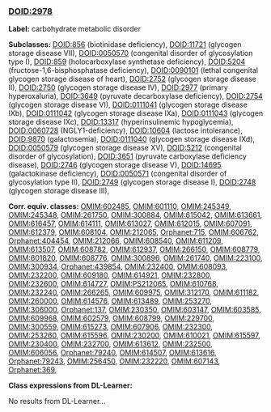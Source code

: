 
### [DOID:2978](http://purl.obolibrary.org/obo/DOID_2978)
**Label:** carbohydrate metabolic disorder

**Subclasses:** [DOID:856](http://purl.obolibrary.org/obo/DOID_856) (biotinidase deficiency), [DOID:11721](http://purl.obolibrary.org/obo/DOID_11721) (glycogen storage disease VII), [DOID:0050570](http://purl.obolibrary.org/obo/DOID_0050570) (congenital disorder of glycosylation type I), [DOID:859](http://purl.obolibrary.org/obo/DOID_859) (holocarboxylase synthetase deficiency), [DOID:5204](http://purl.obolibrary.org/obo/DOID_5204) (fructose-1,6-bisphosphatase deficiency), [DOID:0090101](http://purl.obolibrary.org/obo/DOID_0090101) (lethal congenital glycogen storage disease of heart), [DOID:2752](http://purl.obolibrary.org/obo/DOID_2752) (glycogen storage disease II), [DOID:2750](http://purl.obolibrary.org/obo/DOID_2750) (glycogen storage disease IV), [DOID:2977](http://purl.obolibrary.org/obo/DOID_2977) (primary hyperoxaluria), [DOID:3649](http://purl.obolibrary.org/obo/DOID_3649) (pyruvate decarboxylase deficiency), [DOID:2754](http://purl.obolibrary.org/obo/DOID_2754) (glycogen storage disease VI), [DOID:0111041](http://purl.obolibrary.org/obo/DOID_0111041) (glycogen storage disease IXb), [DOID:0111042](http://purl.obolibrary.org/obo/DOID_0111042) (glycogen storage disease IXa), [DOID:0111043](http://purl.obolibrary.org/obo/DOID_0111043) (glycogen storage disease IXc), [DOID:13317](http://purl.obolibrary.org/obo/DOID_13317) (hyperinsulinemic hypoglycemia), [DOID:0060728](http://purl.obolibrary.org/obo/DOID_0060728) (NGLY1-deficiency), [DOID:10604](http://purl.obolibrary.org/obo/DOID_10604) (lactose intolerance), [DOID:9870](http://purl.obolibrary.org/obo/DOID_9870) (galactosemia), [DOID:0111040](http://purl.obolibrary.org/obo/DOID_0111040) (glycogen storage disease IXd), [DOID:0050579](http://purl.obolibrary.org/obo/DOID_0050579) (glycogen storage disease XV), [DOID:5212](http://purl.obolibrary.org/obo/DOID_5212) (congenital disorder of glycosylation), [DOID:3651](http://purl.obolibrary.org/obo/DOID_3651) (pyruvate carboxylase deficiency disease), [DOID:2746](http://purl.obolibrary.org/obo/DOID_2746) (glycogen storage disease V), [DOID:14695](http://purl.obolibrary.org/obo/DOID_14695) (galactokinase deficiency), [DOID:0050571](http://purl.obolibrary.org/obo/DOID_0050571) (congenital disorder of glycosylation type II), [DOID:2749](http://purl.obolibrary.org/obo/DOID_2749) (glycogen storage disease I), [DOID:2748](http://purl.obolibrary.org/obo/DOID_2748) (glycogen storage disease III), 

**Corr. equiv. classes:** [OMIM:602485](http://purl.obolibrary.org/obo/OMIM_602485), [OMIM:601110](http://purl.obolibrary.org/obo/OMIM_601110), [OMIM:245349](http://purl.obolibrary.org/obo/OMIM_245349), [OMIM:245348](http://purl.obolibrary.org/obo/OMIM_245348), [OMIM:261750](http://purl.obolibrary.org/obo/OMIM_261750), [OMIM:300884](http://purl.obolibrary.org/obo/OMIM_300884), [OMIM:615042](http://purl.obolibrary.org/obo/OMIM_615042), [OMIM:613661](http://purl.obolibrary.org/obo/OMIM_613661), [OMIM:616457](http://purl.obolibrary.org/obo/OMIM_616457), [OMIM:614111](http://purl.obolibrary.org/obo/OMIM_614111), [OMIM:613027](http://purl.obolibrary.org/obo/OMIM_613027), [OMIM:612015](http://purl.obolibrary.org/obo/OMIM_612015), [OMIM:607091](http://purl.obolibrary.org/obo/OMIM_607091), [OMIM:612379](http://purl.obolibrary.org/obo/OMIM_612379), [OMIM:608104](http://purl.obolibrary.org/obo/OMIM_608104), [OMIM:212065](http://purl.obolibrary.org/obo/OMIM_212065), [Orphanet:715](http://www.orpha.net/ORDO/Orphanet_715), [OMIM:606762](http://purl.obolibrary.org/obo/OMIM_606762), [Orphanet:404454](http://www.orpha.net/ORDO/Orphanet_404454), [OMIM:212066](http://purl.obolibrary.org/obo/OMIM_212066), [OMIM:608540](http://purl.obolibrary.org/obo/OMIM_608540), [OMIM:611209](http://purl.obolibrary.org/obo/OMIM_611209), [OMIM:613507](http://purl.obolibrary.org/obo/OMIM_613507), [OMIM:608782](http://purl.obolibrary.org/obo/OMIM_608782), [OMIM:612937](http://purl.obolibrary.org/obo/OMIM_612937), [OMIM:266150](http://purl.obolibrary.org/obo/OMIM_266150), [OMIM:608779](http://purl.obolibrary.org/obo/OMIM_608779), [OMIM:601820](http://purl.obolibrary.org/obo/OMIM_601820), [OMIM:608776](http://purl.obolibrary.org/obo/OMIM_608776), [OMIM:300896](http://purl.obolibrary.org/obo/OMIM_300896), [OMIM:261740](http://purl.obolibrary.org/obo/OMIM_261740), [OMIM:223100](http://purl.obolibrary.org/obo/OMIM_223100), [OMIM:300934](http://purl.obolibrary.org/obo/OMIM_300934), [Orphanet:439854](http://www.orpha.net/ORDO/Orphanet_439854), [OMIM:232400](http://purl.obolibrary.org/obo/OMIM_232400), [OMIM:608093](http://purl.obolibrary.org/obo/OMIM_608093), [OMIM:232200](http://purl.obolibrary.org/obo/OMIM_232200), [OMIM:609180](http://purl.obolibrary.org/obo/OMIM_609180), [OMIM:614921](http://purl.obolibrary.org/obo/OMIM_614921), [OMIM:232800](http://purl.obolibrary.org/obo/OMIM_232800), [OMIM:232600](http://purl.obolibrary.org/obo/OMIM_232600), [OMIM:614727](http://purl.obolibrary.org/obo/OMIM_614727), [OMIM:PS212065](http://purl.obolibrary.org/obo/OMIM_PS212065), [OMIM:610768](http://purl.obolibrary.org/obo/OMIM_610768), [OMIM:232240](http://purl.obolibrary.org/obo/OMIM_232240), [OMIM:266265](http://purl.obolibrary.org/obo/OMIM_266265), [OMIM:609975](http://purl.obolibrary.org/obo/OMIM_609975), [OMIM:312170](http://purl.obolibrary.org/obo/OMIM_312170), [OMIM:611182](http://purl.obolibrary.org/obo/OMIM_611182), [OMIM:260000](http://purl.obolibrary.org/obo/OMIM_260000), [OMIM:614576](http://purl.obolibrary.org/obo/OMIM_614576), [OMIM:613489](http://purl.obolibrary.org/obo/OMIM_613489), [OMIM:253270](http://purl.obolibrary.org/obo/OMIM_253270), [OMIM:306000](http://purl.obolibrary.org/obo/OMIM_306000), [Orphanet:137](http://www.orpha.net/ORDO/Orphanet_137), [OMIM:230350](http://purl.obolibrary.org/obo/OMIM_230350), [OMIM:603147](http://purl.obolibrary.org/obo/OMIM_603147), [OMIM:603585](http://purl.obolibrary.org/obo/OMIM_603585), [OMIM:609968](http://purl.obolibrary.org/obo/OMIM_609968), [OMIM:602579](http://purl.obolibrary.org/obo/OMIM_602579), [OMIM:608799](http://purl.obolibrary.org/obo/OMIM_608799), [OMIM:229700](http://purl.obolibrary.org/obo/OMIM_229700), [OMIM:300559](http://purl.obolibrary.org/obo/OMIM_300559), [OMIM:615273](http://purl.obolibrary.org/obo/OMIM_615273), [OMIM:607906](http://purl.obolibrary.org/obo/OMIM_607906), [OMIM:232300](http://purl.obolibrary.org/obo/OMIM_232300), [OMIM:253260](http://purl.obolibrary.org/obo/OMIM_253260), [OMIM:615596](http://purl.obolibrary.org/obo/OMIM_615596), [OMIM:230200](http://purl.obolibrary.org/obo/OMIM_230200), [OMIM:610021](http://purl.obolibrary.org/obo/OMIM_610021), [OMIM:615597](http://purl.obolibrary.org/obo/OMIM_615597), [OMIM:230400](http://purl.obolibrary.org/obo/OMIM_230400), [OMIM:232700](http://purl.obolibrary.org/obo/OMIM_232700), [OMIM:613612](http://purl.obolibrary.org/obo/OMIM_613612), [OMIM:232500](http://purl.obolibrary.org/obo/OMIM_232500), [OMIM:606056](http://purl.obolibrary.org/obo/OMIM_606056), [Orphanet:79240](http://www.orpha.net/ORDO/Orphanet_79240), [OMIM:614507](http://purl.obolibrary.org/obo/OMIM_614507), [OMIM:613616](http://purl.obolibrary.org/obo/OMIM_613616), [Orphanet:79243](http://www.orpha.net/ORDO/Orphanet_79243), [OMIM:256450](http://purl.obolibrary.org/obo/OMIM_256450), [OMIM:232220](http://purl.obolibrary.org/obo/OMIM_232220), [OMIM:607143](http://purl.obolibrary.org/obo/OMIM_607143), [Orphanet:369](http://www.orpha.net/ORDO/Orphanet_369), 

**Class expressions from DL-Learner:**

No results from DL-Learner...



